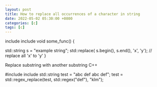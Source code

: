 ```yaml
---
layout: post
title: How to replace all occurrences of a character in string
date: 2022-05-02 05:30:00 +0800
categories: [c]
tags: [c]
---
```


include <algorithm>
include <string>
void some_func() {

 std::string s = "example string";
 std::replace( s.begin(), s.end(), 'x', 'y'); // replace all 'x' to 'y'
}

Replace substring with another substring C++

#include <string>
include <regex>
std::string test = "abc def abc def"; test = std::regex_replace(test, std::regex("def"), "klm");
